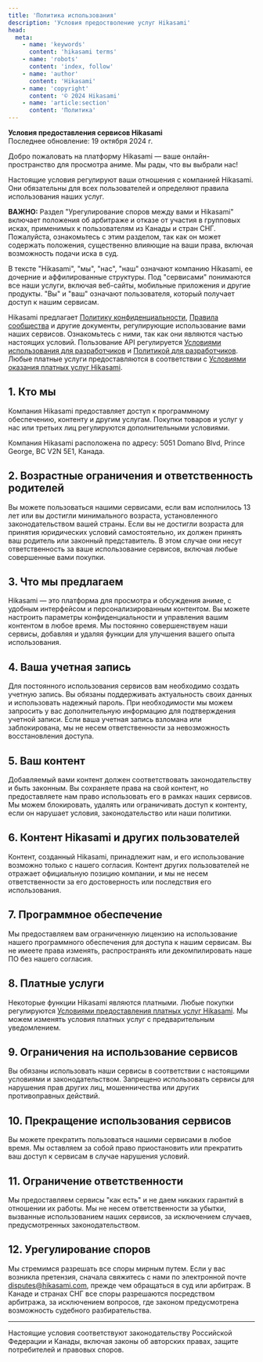 ```yaml
---
title: 'Политика использования'
description: 'Условия предостволение услуг Hikasami'
head:
  meta:
    - name: 'keywords'
      content: 'hikasami terms'
    - name: 'robots'
      content: 'index, follow'
    - name: 'author'
      content: 'Hikasami'
    - name: 'copyright'
      content: '© 2024 Hikasami'
    - name: 'article:section'
      content: 'Политика'
---
```


**Условия предоставления сервисов Hikasami**  
Последнее обновление: 19 октября 2024 г.

Добро пожаловать на платформу Hikasami — ваше онлайн-пространство для просмотра аниме. Мы рады, что вы выбрали нас!

Настоящие условия регулируют ваши отношения с компанией Hikasami. Они обязательны для всех пользователей и определяют правила использования наших услуг.

**ВАЖНО:** Раздел "Урегулирование споров между вами и Hikasami" включает положения об арбитраже и отказе от участия в групповых исках, применимых к пользователям из Канады и стран СНГ. Пожалуйста, ознакомьтесь с этим разделом, так как он может содержать положения, существенно влияющие на ваши права, включая возможность подачи иска в суд.

В тексте "Hikasami", "мы", "нас", "наш" означают компанию Hikasami, ее дочерние и аффилированные структуры. Под "сервисами" понимаются все наши услуги, включая веб-сайты, мобильные приложения и другие продукты. "Вы" и "ваш" означают пользователя, который получает доступ к нашим сервисам.

Hikasami предлагает [Политику конфиденциальности](/policy/privacy), [Правила сообщества](/policy/rules) и другие документы, регулирующие использование вами наших сервисов. Ознакомьтесь с ними, так как они являются частью настоящих условий. Пользование API регулируется [Условиями использования для разработчиков](/developers/terms) и [Политикой для разработчиков](/developers/policy). Любые платные услуги предоставляются в соответствии с [Условиями оказания платных услуг Hikasami](/policy/public_offer).

## 1. Кто мы

Компания Hikasami предоставляет доступ к программному обеспечению, контенту и другим услугам. Покупки товаров и услуг у нас или третьих лиц регулируются дополнительными условиями.

Компания Hikasami расположена по адресу: 5051 Domano Blvd, Prince George, BC V2N 5E1, Канада.

## 2. Возрастные ограничения и ответственность родителей

Вы можете пользоваться нашими сервисами, если вам исполнилось 13 лет или вы достигли минимального возраста, установленного законодательством вашей страны. Если вы не достигли возраста для принятия юридических условий самостоятельно, их должен принять ваш родитель или законный представитель. В этом случае они несут ответственность за ваше использование сервисов, включая любые совершенные вами покупки.

## 3. Что мы предлагаем

Hikasami — это платформа для просмотра и обсуждения аниме, с удобным интерфейсом и персонализированным контентом. Вы можете настроить параметры конфиденциальности и управления вашим контентом в любое время. Мы постоянно совершенствуем наши сервисы, добавляя и удаляя функции для улучшения вашего опыта использования.

## 4. Ваша учетная запись

Для постоянного использования сервисов вам необходимо создать учетную запись. Вы обязаны поддерживать актуальность своих данных и использовать надежный пароль. При необходимости мы можем запросить у вас дополнительную информацию для подтверждения учетной записи. Если ваша учетная запись взломана или заблокирована, мы не несем ответственности за невозможность восстановления доступа.

## 5. Ваш контент

Добавляемый вами контент должен соответствовать законодательству и быть законным. Вы сохраняете права на свой контент, но предоставляете нам право использовать его в рамках наших сервисов. Мы можем блокировать, удалять или ограничивать доступ к контенту, если он нарушает условия, законодательство или наши политики.

## 6. Контент Hikasami и других пользователей

Контент, созданный Hikasami, принадлежит нам, и его использование возможно только с нашего согласия. Контент других пользователей не отражает официальную позицию компании, и мы не несем ответственности за его достоверность или последствия его использования.

## 7. Программное обеспечение

Мы предоставляем вам ограниченную лицензию на использование нашего программного обеспечения для доступа к нашим сервисам. Вы не имеете права изменять, распространять или декомпилировать наше ПО без нашего согласия.

## 8. Платные услуги

Некоторые функции Hikasami являются платными. Любые покупки регулируются [Условиями предоставления платных услуг Hikasami](/policy/public_offer). Мы можем изменять условия платных услуг с предварительным уведомлением.

## 9. Ограничения на использование сервисов

Вы обязаны использовать наши сервисы в соответствии с настоящими условиями и законодательством. Запрещено использовать сервисы для нарушения прав других лиц, мошенничества или других противоправных действий.

## 10. Прекращение использования сервисов

Вы можете прекратить пользоваться нашими сервисами в любое время. Мы оставляем за собой право приостановить или прекратить ваш доступ к сервисам в случае нарушения условий.

## 11. Ограничение ответственности

Мы предоставляем сервисы "как есть" и не даем никаких гарантий в отношении их работы. Мы не несем ответственности за убытки, вызванные использованием наших сервисов, за исключением случаев, предусмотренных законодательством.

## 12. Урегулирование споров

Мы стремимся разрешать все споры мирным путем. Если у вас возникла претензия, сначала свяжитесь с нами по электронной почте disputes@hikasami.com, прежде чем обращаться в суд или арбитраж. В Канаде и странах СНГ все споры разрешаются посредством арбитража, за исключением вопросов, где законом предусмотрена возможность судебного разбирательства.

-------

Настоящие условия соответствуют законодательству Российской Федерации и Канады, включая законы об авторских правах, защите потребителей и правовых споров.
